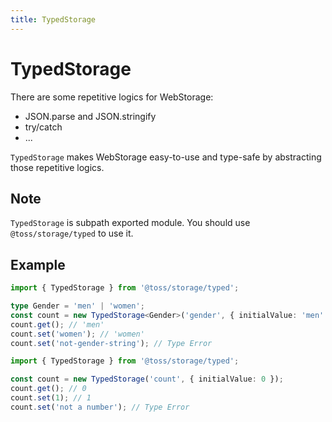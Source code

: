 ```yaml
---
title: TypedStorage
---
```


# TypedStorage

There are some repetitive logics for WebStorage:

- JSON.parse and JSON.stringify
- try/catch
- ...

`TypedStorage` makes WebStorage easy-to-use and type-safe by abstracting those repetitive logics.

## Note

`TypedStorage` is subpath exported module. You should use `@toss/storage/typed` to use it.

## Example

```typescript
import { TypedStorage } from '@toss/storage/typed';

type Gender = 'men' | 'women';
const count = new TypedStorage<Gender>('gender', { initialValue: 'men' });
count.get(); // 'men'
count.set('women'); // 'women'
count.set('not-gender-string'); // Type Error
```

```typescript
import { TypedStorage } from '@toss/storage/typed';

const count = new TypedStorage('count', { initialValue: 0 });
count.get(); // 0
count.set(1); // 1
count.set('not a number'); // Type Error
```
